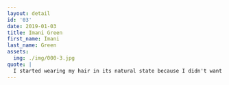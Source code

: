 ```yaml
---
layout: detail
id: '03'
date: 2019-01-03
title: Imani Green
first_name: Imani
last_name: Green
assets:
  img: ./img/000-3.jpg
quote: |
  I started wearing my hair in its natural state because I didn't want to "tame" my hair anymore. It's perfect the way it is.
---
```

